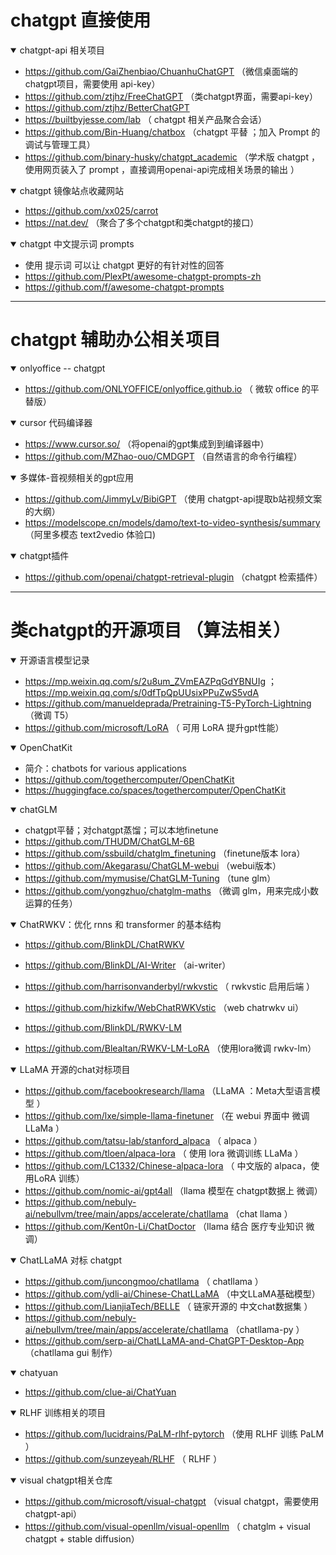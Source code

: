 # chatgpt 直接使用  

<details open>
  <summary> chatgpt-api 相关项目  </summary>
  
   - https://github.com/GaiZhenbiao/ChuanhuChatGPT  （微信桌面端的 chatgpt项目，需要使用 api-key） 
   - https://github.com/ztjhz/FreeChatGPT （类chatgpt界面，需要api-key）
   - https://github.com/ztjhz/BetterChatGPT
   - https://builtbyjesse.com/lab （ chatgpt 相关产品聚合会话） 
   - https://github.com/Bin-Huang/chatbox （chatgpt 平替 ；加入 Prompt 的调试与管理工具）
   - https://github.com/binary-husky/chatgpt_academic  （学术版 chatgpt ，使用网页装入了 prompt ，直接调用openai-api完成相关场景的输出 ）

</details>


<details open>
  <summary> chatgpt 镜像站点收藏网站   </summary>
  
  - https://github.com/xx025/carrot 
  - https://nat.dev/ （聚合了多个chatgpt和类chatgpt的接口）
  
</details>




<details open>
  <summary> chatgpt 中文提示词 prompts </summary>
  
  - 使用 提示词 可以让 chatgpt 更好的有针对性的回答 
  - https://github.com/PlexPt/awesome-chatgpt-prompts-zh
  - https://github.com/f/awesome-chatgpt-prompts 
  
</details>

---

# chatgpt 辅助办公相关项目 

<details open>
  <summary> onlyoffice -- chatgpt </summary> 
  
  - https://github.com/ONLYOFFICE/onlyoffice.github.io   （ 微软 office 的平替版） 
  
</details>

<details open>
  <summary> cursor 代码编译器  </summary>
  
  - https://www.cursor.so/   （将openai的gpt集成到到编译器中） 
  - https://github.com/MZhao-ouo/CMDGPT  （自然语言的命令行编程） 
  
</details>

<details open>
  <summary> 多媒体-音视频相关的gpt应用 </summary>
  
  - https://github.com/JimmyLv/BibiGPT （使用 chatgpt-api提取b站视频文案的大纲）
  - https://modelscope.cn/models/damo/text-to-video-synthesis/summary  （阿里多模态 text2vedio 体验口) 
  
</details>


<details open>
  <summary>chatgpt插件 </summary>
  
  - https://github.com/openai/chatgpt-retrieval-plugin （chatgpt 检索插件）
  
</details>



---


# 类chatgpt的开源项目 （算法相关）


<details open>
  <summary> 开源语言模型记录 </summary>
  
  - https://mp.weixin.qq.com/s/2u8um_ZVmEAZPqGdYBNUIg  ；https://mp.weixin.qq.com/s/0dfTpQpUUsixPPuZwS5vdA
  - https://github.com/manueldeprada/Pretraining-T5-PyTorch-Lightning （微调 T5）
  - https://github.com/microsoft/LoRA  （ 可用 LoRA 提升gpt性能）
  
</details>

<details open>
  <summary>  OpenChatKit  </summary> 
  
  - 简介：chatbots for various applications 
  - https://github.com/togethercomputer/OpenChatKit 
  - https://huggingface.co/spaces/togethercomputer/OpenChatKit

</details>


<details open>
  <summary> chatGLM </summary>
  
  - chatgpt平替；对chatgpt蒸馏；可以本地finetune 
  - https://github.com/THUDM/ChatGLM-6B
  - https://github.com/ssbuild/chatglm_finetuning （finetune版本 lora）
  - https://github.com/Akegarasu/ChatGLM-webui  （webui版本）
  - https://github.com/mymusise/ChatGLM-Tuning  （tune glm） 
  - https://github.com/yongzhuo/chatglm-maths （微调 glm，用来完成小数运算的任务）
  
  
</details>


<details open>
  <summary> ChatRWKV：优化 rnns 和 transformer 的基本结构  </summary>
  
  - https://github.com/BlinkDL/ChatRWKV
  - https://github.com/BlinkDL/AI-Writer  （ai-writer） 
  
  - https://github.com/harrisonvanderbyl/rwkvstic  （ rwkvstic 启用后端 ）
  - https://github.com/hizkifw/WebChatRWKVstic （web chatrwkv ui）
  
  - https://github.com/BlinkDL/RWKV-LM  
  - https://github.com/Blealtan/RWKV-LM-LoRA （使用lora微调 rwkv-lm）

</details>


<details open>
  <summary>  LLaMA  开源的chat对标项目  </summary> 
  
  - https://github.com/facebookresearch/llama  （LLaMA ：Meta大型语言模型 ）
  - https://github.com/lxe/simple-llama-finetuner  （在 webui 界面中 微调 LLaMa ） 
  - https://github.com/tatsu-lab/stanford_alpaca  （ alpaca ）
  - https://github.com/tloen/alpaca-lora  （ 使用 lora 微调训练 LLaMa ）
  - https://github.com/LC1332/Chinese-alpaca-lora  （ 中文版的 alpaca，使用LoRA 训练）
  - https://github.com/nomic-ai/gpt4all  （llama 模型在 chatgpt数据上 微调）
  - https://github.com/nebuly-ai/nebullvm/tree/main/apps/accelerate/chatllama （chat llama ）
  - https://github.com/Kent0n-Li/ChatDoctor （llama 结合 医疗专业知识 微调）
  
</details>


<details open> 
  <summary>  ChatLLaMA 对标 chatgpt  </summary>  
  
  - https://github.com/juncongmoo/chatllama （ chatllama ）
  - https://github.com/ydli-ai/Chinese-ChatLLaMA （中文LLaMA基础模型）
  - https://github.com/LianjiaTech/BELLE  （ 链家开源的 中文chat数据集 ） 
  - https://github.com/nebuly-ai/nebullvm/tree/main/apps/accelerate/chatllama （chatllama-py ）
  - https://github.com/serp-ai/ChatLLaMA-and-ChatGPT-Desktop-App  （chatllama gui 制作）
  
</details>


<details open>
  <summary> chatyuan  </summary>
  
  - https://github.com/clue-ai/ChatYuan
  
</details>



<details open>
  <summary>  RLHF 训练相关的项目  </summary>
  
  - https://github.com/lucidrains/PaLM-rlhf-pytorch  （使用 RLHF 训练 PaLM ） 
  - https://github.com/sunzeyeah/RLHF  （ RLHF ）
  
</details>


<details open>
  <summary> visual chatgpt相关仓库  </summary>
  
  - https://github.com/microsoft/visual-chatgpt （visual chatgpt，需要使用chatgpt-api）
  - https://github.com/visual-openllm/visual-openllm   （ chatglm + visual chatgpt + stable diffusion）
  
</details>






